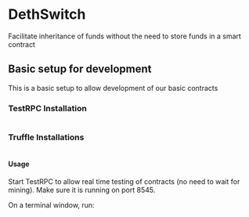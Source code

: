 # DethSwitch
Facilitate inheritance of funds without the need to store funds in a smart contract

## Basic setup for development

This is a basic setup to allow development of our basic contracts

### TestRPC Installation

```$ npm install -g ethereumjs-testrpc
```

### Truffle Installations

```$ npm install -g truffle
```

#### Usage

Start TestRPC to allow real time testing of contracts (no need to wait for mining). Make sure it is running on port 8545.

On a terminal window, run:

```$ testrpc
```
